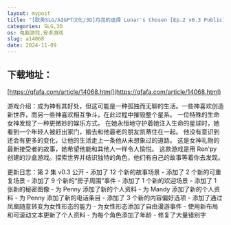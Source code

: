 ```yaml
---
layout: mypost
title: "[欧美SLG/AIGPT汉化/3D]月亮的选择 Lunar's Chosen [Ep.2 v0.3 Public] [PC+安卓/2G]"
categories: SLG,3D
os: 电脑游戏,安卓游戏
slug: a14068
date: 2024-11-09
---
```


## 下载地址：

[https://qfafa.com/article/14068.html](https://qfafa.com/article/14068.html)

游戏介绍：成为神有其好处，但这可能是一种孤独而无聊的生活。一些神喜欢创造新世界，而另一些神喜欢相互争斗，在此过程中摧毁整个星系。
一位特殊的生命女神发现了一种更微妙的娱乐方式。
在她永恒地守护着她注入生命的星球时，她看到一个年轻人被赶出家门，搬去和他最老的朋友凯蒂住在一起。
他没有意识到还会有更多的变化，让他的生活走上一条他从未想象过的道路。
这是女神礼物的最新接受者的故事，她希望他能和其他人一样令人愉悦。
这款游戏是用 Ren'py 创建的沙盒游戏。探索世界并结识独特的角色，他们有自己的故事等着你去发现。

更新日志：第 2 集 v0.3 公开
\- 添加了 12 个新的故事场景
\- 添加了 2 个新的可重复场景
\- 添加了 9 个新的“房子周围”事件
\- 添加了 1 个新的欢迎场景
\- 添加了 1 张新的秘密图像
\- 为 Penny 添加了新的个人资料
\- 为 Mandy 添加了新的个人资料
\- 为 Penny 添加了新的电话条目
\- 添加了 3 个新的内容偏好选项
\- 添加了通过凤凰随意转变为女性形态的能力
\- 为女性形态添加了自由漫游事件
\- 使用新布局和可滚动文本更新了个人资料
\- 为每个角色添加了年龄
\- 修复了大量错别字